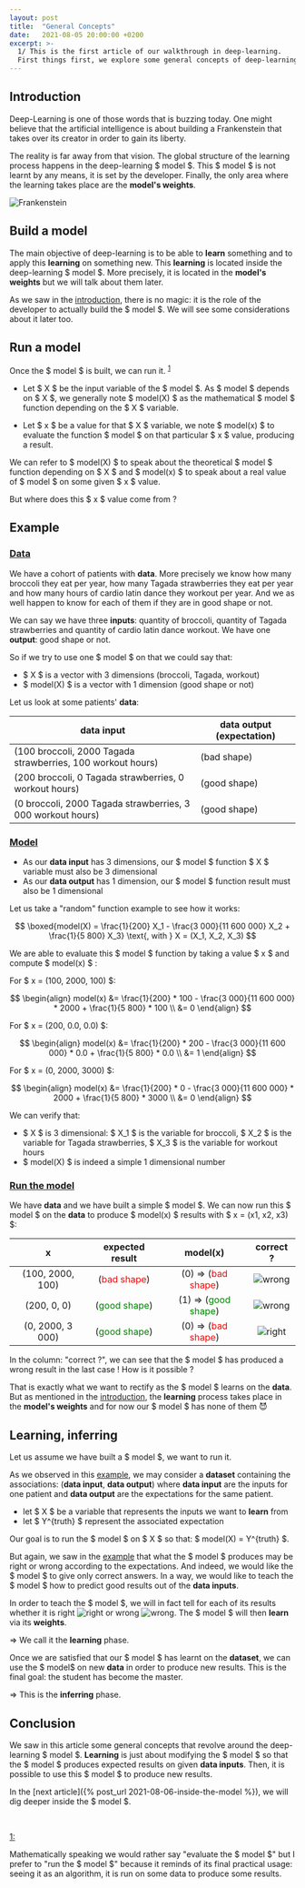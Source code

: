 ```yaml
---
layout: post
title:  "General Concepts"
date:   2021-08-05 20:00:00 +0200
excerpt: >-
  1/ This is the first article of our walkthrough in deep-learning.
  First things first, we explore some general concepts of deep-learning, introducing the deep-learning model.
---
```


## Introduction 

Deep-Learning is one of those words that is buzzing today. One might believe that the artificial intelligence 
is about building a Frankenstein that takes over its creator in order to gain its liberty.

The reality is far away from that vision. The global structure of the learning process happens in the 
deep-learning $ model $. This $ model $ is not learnt by any means, it is set by the developer. 
Finally, the only area where the learning takes place are the **model's weights**.

![Frankenstein](/_assets/images/general/Frankenstein.png)

## Build a model

The main objective of deep-learning is to be able to **learn** something and to apply this **learning** on something 
new. This **learning** is located inside the deep-learning $ model $. More precisely, it is located in the 
**model's weights** but we will talk about them later.

As we saw in the [introduction](#introduction), there is no magic: 
it is the role of the developer to actually build the $ model $. We will see some considerations about it later too. 

## Run a model 

Once the $ model $ is built, we can run it. <sup>[1](#remark)</sup>

- Let $ X $ be the input variable of the $ model $. As $ model $ depends on $ X $, we generally note $ model(X) $ as the 
mathematical $ model $ function depending on the $ X $ variable. 

- Let $ x $ be a value for that $ X $ variable, we note $ model(x) $ to evaluate the function $ model $ 
on that particular $ x $ value, producing a result. 

We can refer to $ model(X) $ to speak about the theoretical $ model $ function depending on $ X $ and 
$ model(x) $ to speak about a real value of $ model $ on some given $ x $ value. 

But where does this $ x $ value come from ? 

## Example 

### <span style="text-decoration:underline"> Data </span>

We have a cohort of patients with **data**. More precisely we know how many broccoli they eat per year, how many 
Tagada strawberries they eat per year and how many hours of cardio latin dance they workout per year. 
And we as well happen to know for each of them if they are in good shape or not. 

We can say we have three **inputs**: 
quantity of broccoli, quantity of Tagada strawberries and quantity of cardio latin dance workout.
We have one **output**: good shape or not. 

So if we try to use one $ model $ on that we could say that: 
- $ X $ is a vector with 3 dimensions (broccoli, Tagada, workout)
- $ model(X) $ is a vector with 1 dimension (good shape or not)

Let us look at some patients' **data**: 

| data input | data output (expectation) |
| ---------------- | ----- |
| (100 broccoli, 2000 Tagada strawberries, 100 workout hours) | (bad shape) |
|(200 broccoli,  0 Tagada strawberries, 0 workout hours) | (good shape) |
| (0 broccoli, 2000 Tagada strawberries, 3 000 workout hours) | (good shape) |

### <span style="text-decoration:underline"> Model </span> 

- As our **data input** has 3 dimensions, our $ model $ function $ X $ variable must also be 3 dimensional
- As our **data output** has 1 dimension, our $ model $ function result must also be 1 dimensional 

Let us take a "random" function example to see how it works: 

$$
\boxed{model(X) = \frac{1}{200} X_1 - \frac{3 000}{11 600 000}  X_2 + \frac{1}{5 800} X_3} \text{, with } X = (X_1, X_2, X_3) 
$$

We are able to evaluate this $ model $ function by taking a value $ x $ and compute $ model(x) $ :

For $ x = (100, 2000, 100) $: 

$$
\begin{align}
    model(x) &= \frac{1}{200} * 100 - \frac{3 000}{11 600 000} * 2000 + \frac{1}{5 800} * 100 \\
             &= 0
\end{align}
$$

For $ x = (200, 0.0, 0.0) $: 

$$
\begin{align}
    model(x) &= \frac{1}{200} * 200 - \frac{3 000}{11 600 000} * 0.0 + \frac{1}{5 800} * 0.0 \\
             &= 1
\end{align}
$$

For $ x = (0, 2000, 3000) $: 

$$
\begin{align}
    model(x) &= \frac{1}{200} * 0 - \frac{3 000}{11 600 000} * 2000 + \frac{1}{5 800} * 3000 \\
             &= 0
\end{align}
$$

We can verify that:
- $ X $ is 3 dimensional: $ X_1 $ is the variable for broccoli, $ X_2 $ is the variable for Tagada strawberries, 
$ X_3 $ is the variable for workout hours
- $ model(X) $ is indeed a simple 1 dimensional number

### <span style="text-decoration:underline"> Run the model </span>

We have **data** and we have built a simple $ model $.
We can now run this $ model $ on the **data** to produce $ model(x) $ results with  $ x = (x1, x2, x3) $:

| x | expected result | model(x) | correct ? |
| :----------------: | :-----: | :----: | :---: |
| (100, 2000, 100) | (<span style="color:red">bad shape</span>)    | (0) => (<span style="color:red">bad shape</span>)   | ![wrong](/_assets/images/general/right.png) |
| (200,  0, 0)     | (<span style="color:green">good shape</span>) | (1) => (<span style="color:green">good shape</span>)| ![wrong](/_assets/images/general/right.png) |
| (0, 2000, 3 000) | (<span style="color:green">good shape</span>) | (0) => (<span style="color:red">bad shape</span>)   | ![right](/_assets/images/general/wrong.png) |

In the column: "correct ?", we can see that the $ model $ has produced a wrong result in the last case !
How is it possible ? 

That is exactly what we want to rectify as the $ model $ learns on the **data**. But as mentioned in 
the [introduction](#introduction), the **learning** process takes place in the **model's weights** 
and for now our $ model $ has none of them :smiling_imp:

## Learning, inferring

Let us assume we have built a $ model $, we want to run it. 

As we observed in this [example](#example), we may consider a **dataset** containing the associations: 
(**data input**, **data output**) where **data input** are the inputs for one patient and 
**data output** are the expectations for the same patient.

- let $ X $ be a variable that represents the inputs we want to **learn** from
- let $ Y^{truth} $ represent the associated expectation

Our goal is to run the $ model $ on $ X $ so that: $ model(X) = Y^{truth} $.  

But again, we saw in the [example](#example) that what the $ model $ produces may be right or wrong according to 
the expectations. And indeed, we would like the $ model $ to give only correct answers. In a way, we would like 
to teach the $ model $ how to predict good results out of the **data inputs**.

In order to teach the $ model $, we will in fact tell for each of its results 
whether it is right ![right](/_assets/images/general/right.png) or wrong ![wrong](/_assets/images/general/wrong.png). 
The $ model $ will then **learn** via its **weights**. 

=> We call it the **learning** phase.

Once we are satisfied that our $ model $ has learnt on the **dataset**, we can use the $ model$ on new **data** 
in order to produce new results. This is the final goal: the student has become the master.

=> This is the **inferring** phase.

## Conclusion

We saw in this article some general concepts that revolve around the deep-learning $ model $.
**Learning** is just about modifying the $ model $ so that the $ model $ produces expected results 
on given **data inputs**. 
Then, it is possible to use this $ model $ to produce new results.

In the [next article]({% post_url 2021-08-06-inside-the-model %}), we will dig deeper inside the $ model $. 

<br>

<a id="remark" class="anchor" href="#header-title">1:</a>

Mathematically speaking we would rather say "evaluate the $ model $" but I prefer to "run the $ model $" because 
it reminds of its final practical usage: seeing it as an algorithm, it is run on some data to produce some results.

